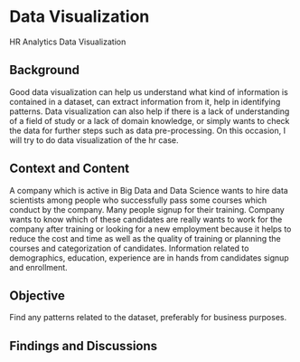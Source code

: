 # __Data Visualization__

HR Analytics Data Visualization

## __Background__

Good data visualization can help us understand what kind of information is contained in a dataset, can extract information from it, help in identifying patterns. Data visualization can also help if there is a lack of understanding of a field of study or a lack of domain knowledge, or simply wants to check the data for further steps such as data pre-processing. On this occasion, I will try to do data visualization of the hr case. 

## __Context and Content__

A company which is active in Big Data and Data Science wants to hire data scientists among people who successfully pass some courses which conduct by the company. Many people signup for their training. Company wants to know which of these candidates are really wants to work for the company after training or looking for a new employment because it helps to reduce the cost and time as well as the quality of training or planning the courses and categorization of candidates. Information related to demographics, education, experience are in hands from candidates signup and enrollment.

## __Objective__

Find any patterns related to the dataset, preferably for business purposes.

## __Findings and Discussions__

